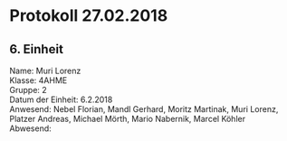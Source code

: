# Protokoll 27.02.2018
## 6. Einheit

Name: Muri Lorenz <br>
Klasse: 4AHME <br>
Gruppe: 2 <br>
Datum der Einheit: 6.2.2018 <br>
Anwesend: Nebel Florian, Mandl Gerhard,  Moritz Martinak,  Muri Lorenz, Platzer Andreas, Michael Mörth, Mario Nabernik, Marcel Köhler<br>
Abwesend:  <br>
